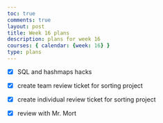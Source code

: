 ```yaml
---
toc: true
comments: true
layout: post
title: Week 16 plans
description: plans for week 16
courses: { calendar: {week: 16} }
type: plans
---
```


- [x] SQL and hashmaps hacks

- [x] create team review ticket for sorting project
- [x] create individual review ticket for sorting project
- [x] review with Mr. Mort